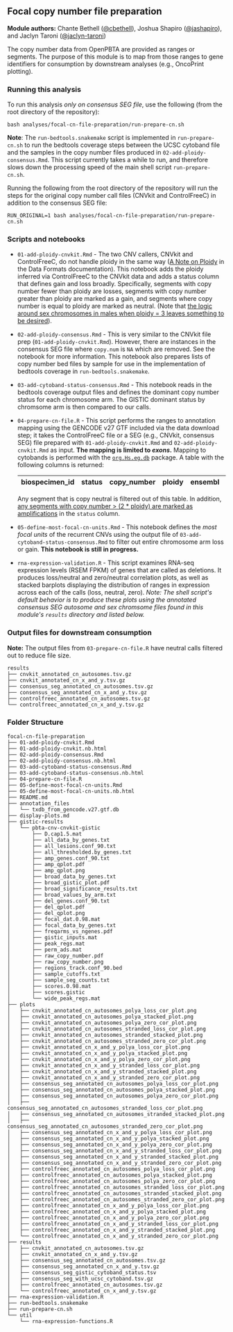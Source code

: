 ## Focal copy number file preparation

**Module authors:** Chante Bethell ([@cbethell](https://github.com/cbethell)), Joshua Shapiro ([@jashapiro](https://github.com/jashapiro)), and Jaclyn Taroni ([@jaclyn-taroni](https://github.com/jaclyn-taroni))

The copy number data from OpenPBTA are provided as ranges or segments.
The purpose of this module is to map from those ranges to gene identifiers for consumption by downstream analyses (e.g., OncoPrint plotting).

### Running this analysis

To run this analysis _only on consensus SEG file_, use the following (from the root directory of the repository):

```
bash analyses/focal-cn-file-preparation/run-prepare-cn.sh
```
**Note**: The `run-bedtools.snakemake` script is implemented in `run-prepare-cn.sh` to run the bedtools coverage steps between the UCSC cytoband file and the samples in the copy number files produced in `02-add-ploidy-consensus.Rmd`.
This script currently takes a while to run, and therefore slows down the processing speed of the main shell script `run-prepare-cn.sh`.

Running the following from the root directory of the repository will run the steps for the original copy number call files (CNVkit and ControlFreeC) in addition to the consensus SEG file:

```
RUN_ORIGINAL=1 bash analyses/focal-cn-file-preparation/run-prepare-cn.sh
```

### Scripts and notebooks

* `01-add-ploidy-cnvkit.Rmd` - The two CNV callers, CNVkit and ControlFreeC, do not handle ploidy in the same way ([A Note on Ploidy](https://github.com/AlexsLemonade/OpenPBTA-analysis/blob/de661fbe740717472fcf01c7d9b74fe1b946aece/doc/data-formats.md#a-note-on-ploidy) in the Data Formats documentation). 
  This notebook adds the ploidy inferred via ControlFreeC to the CNVkit data and adds a status column that defines gain and loss broadly.
  Specifically, segments with copy number fewer than ploidy are losses, segments with copy number greater than ploidy are marked as a gain, and segments where copy number is equal to ploidy are marked as neutral.
  (Note that [the logic around sex chromosomes in males when ploidy = 3 leaves something to be desired](https://github.com/AlexsLemonade/OpenPBTA-analysis/pull/259#discussion_r345354403)).

* `02-add-ploidy-consensus.Rmd` - This is very similar to the CNVkit file prep (`01-add-ploidy-cnvkit.Rmd`).
However, there are instances in the consensus SEG file where `copy.num` is `NA` which are removed.
See the notebook for more information. This notebook also prepares lists of copy number bed files by sample for use in the implementation of bedtools coverage in `run-bedtools.snakemake`.

* `03-add-cytoband-status-consensus.Rmd` - This notebook reads in the bedtools coverage output files and defines the dominant copy number status for each chromosome arm. The GISTIC dominant status by chromsome arm is then compared to our calls. 

* `04-prepare-cn-file.R` - This script performs the ranges to annotation mapping using the GENCODE v27 GTF included via the data download step; it takes the ControlFreeC file or a SEG (e.g., CNVkit, consensus SEG) file prepared with `01-add-ploidy-cnvkit.Rmd` and  `02-add-ploidy-cnvkit.Rmd` as input.
  **The mapping is limited to _exons_.**
  Mapping to cytobands is performed with the [`org.Hs.eg.db`](https://doi.org/doi:10.18129/B9.bioc.org.Hs.eg.db) package.
  A table with the following columns is returned:
  
  | biospecimen_id | status | copy_number | ploidy | ensembl | gene_symbol | cytoband |
  |----------------|--------|-------------|--------|---------|-------------|---------|
  Any segment that is copy neutral is filtered out of this table. In addition, [any segments with copy number > (2 * ploidy) are marked as amplifications](https://github.com/AlexsLemonade/OpenPBTA-analysis/blob/e2058dd43d9b1dd41b609e0c3429c72f79ff3be6/analyses/focal-cn-file-preparation/03-prepare-cn-file.R#L275) in the `status` column.

* `05-define-most-focal-cn-units.Rmd` - This notebook defines the _most focal units_ of the recurrent CNVs using the output file of `03-add-cytoband-status-consensus.Rmd` to filter out entire chromosome arm loss or gain. **This notebook is still in progress.**

* `rna-expression-validation.R` - This script examines RNA-seq expression levels (RSEM FPKM) of genes that are called as deletions.
It produces loss/neutral and zero/neutral correlation plots, as well as stacked barplots displaying the distribution of ranges in expression across each of the calls (loss, neutral, zero).
_Note: The shell script's default behavior is to produce these plots using the annotated consensus SEG autosome and sex chromsome files found in this module's `results` directory and listed below._


### Output files for downstream consumption 

**Note:** The output files from `03-prepare-cn-file.R` have neutral calls filtered out to reduce file size.

```
results
├── cnvkit_annotated_cn_autosomes.tsv.gz
├── cnvkit_annotated_cn_x_and_y.tsv.gz
├── consensus_seg_annotated_cn_autosomes.tsv.gz
├── consensus_seg_annotated_cn_x_and_y.tsv.gz
├── controlfreec_annotated_cn_autosomes.tsv.gz
└── controlfreec_annotated_cn_x_and_y.tsv.gz
```

### Folder Structure

```
focal-cn-file-preparation
├── 01-add-ploidy-cnvkit.Rmd
├── 01-add-ploidy-cnvkit.nb.html
├── 02-add-ploidy-consensus.Rmd
├── 02-add-ploidy-consensus.nb.html
├── 03-add-cytoband-status-consensus.Rmd
├── 03-add-cytoband-status-consensus.nb.html
├── 04-prepare-cn-file.R
├── 05-define-most-focal-cn-units.Rmd
├── 05-define-most-focal-cn-units.nb.html
├── README.md
├── annotation_files
│   └── txdb_from_gencode.v27.gtf.db
├── display-plots.md
├── gistic-results
│   └── pbta-cnv-cnvkit-gistic
│       ├── D.cap1.5.mat
│       ├── all_data_by_genes.txt
│       ├── all_lesions.conf_90.txt
│       ├── all_thresholded.by_genes.txt
│       ├── amp_genes.conf_90.txt
│       ├── amp_qplot.pdf
│       ├── amp_qplot.png
│       ├── broad_data_by_genes.txt
│       ├── broad_gistic_plot.pdf
│       ├── broad_significance_results.txt
│       ├── broad_values_by_arm.txt
│       ├── del_genes.conf_90.txt
│       ├── del_qplot.pdf
│       ├── del_qplot.png
│       ├── focal_dat.0.98.mat
│       ├── focal_data_by_genes.txt
│       ├── freqarms_vs_ngenes.pdf
│       ├── gistic_inputs.mat
│       ├── peak_regs.mat
│       ├── perm_ads.mat
│       ├── raw_copy_number.pdf
│       ├── raw_copy_number.png
│       ├── regions_track.conf_90.bed
│       ├── sample_cutoffs.txt
│       ├── sample_seg_counts.txt
│       ├── scores.0.98.mat
│       ├── scores.gistic
│       └── wide_peak_regs.mat
├── plots
│   ├── cnvkit_annotated_cn_autosomes_polya_loss_cor_plot.png
│   ├── cnvkit_annotated_cn_autosomes_polya_stacked_plot.png
│   ├── cnvkit_annotated_cn_autosomes_polya_zero_cor_plot.png
│   ├── cnvkit_annotated_cn_autosomes_stranded_loss_cor_plot.png
│   ├── cnvkit_annotated_cn_autosomes_stranded_stacked_plot.png
│   ├── cnvkit_annotated_cn_autosomes_stranded_zero_cor_plot.png
│   ├── cnvkit_annotated_cn_x_and_y_polya_loss_cor_plot.png
│   ├── cnvkit_annotated_cn_x_and_y_polya_stacked_plot.png
│   ├── cnvkit_annotated_cn_x_and_y_polya_zero_cor_plot.png
│   ├── cnvkit_annotated_cn_x_and_y_stranded_loss_cor_plot.png
│   ├── cnvkit_annotated_cn_x_and_y_stranded_stacked_plot.png
│   ├── cnvkit_annotated_cn_x_and_y_stranded_zero_cor_plot.png
│   ├── consensus_seg_annotated_cn_autosomes_polya_loss_cor_plot.png
│   ├── consensus_seg_annotated_cn_autosomes_polya_stacked_plot.png
│   ├── consensus_seg_annotated_cn_autosomes_polya_zero_cor_plot.png
│   ├── consensus_seg_annotated_cn_autosomes_stranded_loss_cor_plot.png
│   ├── consensus_seg_annotated_cn_autosomes_stranded_stacked_plot.png
│   ├── consensus_seg_annotated_cn_autosomes_stranded_zero_cor_plot.png
│   ├── consensus_seg_annotated_cn_x_and_y_polya_loss_cor_plot.png
│   ├── consensus_seg_annotated_cn_x_and_y_polya_stacked_plot.png
│   ├── consensus_seg_annotated_cn_x_and_y_polya_zero_cor_plot.png
│   ├── consensus_seg_annotated_cn_x_and_y_stranded_loss_cor_plot.png
│   ├── consensus_seg_annotated_cn_x_and_y_stranded_stacked_plot.png
│   ├── consensus_seg_annotated_cn_x_and_y_stranded_zero_cor_plot.png
│   ├── controlfreec_annotated_cn_autosomes_polya_loss_cor_plot.png
│   ├── controlfreec_annotated_cn_autosomes_polya_stacked_plot.png
│   ├── controlfreec_annotated_cn_autosomes_polya_zero_cor_plot.png
│   ├── controlfreec_annotated_cn_autosomes_stranded_loss_cor_plot.png
│   ├── controlfreec_annotated_cn_autosomes_stranded_stacked_plot.png
│   ├── controlfreec_annotated_cn_autosomes_stranded_zero_cor_plot.png
│   ├── controlfreec_annotated_cn_x_and_y_polya_loss_cor_plot.png
│   ├── controlfreec_annotated_cn_x_and_y_polya_stacked_plot.png
│   ├── controlfreec_annotated_cn_x_and_y_polya_zero_cor_plot.png
│   ├── controlfreec_annotated_cn_x_and_y_stranded_loss_cor_plot.png
│   ├── controlfreec_annotated_cn_x_and_y_stranded_stacked_plot.png
│   └── controlfreec_annotated_cn_x_and_y_stranded_zero_cor_plot.png
├── results
│   ├── cnvkit_annotated_cn_autosomes.tsv.gz
│   ├── cnvkit_annotated_cn_x_and_y.tsv.gz
│   ├── consensus_seg_annotated_cn_autosomes.tsv.gz
│   ├── consensus_seg_annotated_cn_x_and_y.tsv.gz
│   ├── consensus_seg_gistic_cytoband_status.tsv
│   ├── consensus_seg_with_ucsc_cytoband.tsv.gz
│   ├── controlfreec_annotated_cn_autosomes.tsv.gz
│   └── controlfreec_annotated_cn_x_and_y.tsv.gz
├── rna-expression-validation.R
├── run-bedtools.snakemake
├── run-prepare-cn.sh
└── util
    └── rna-expression-functions.R
```
